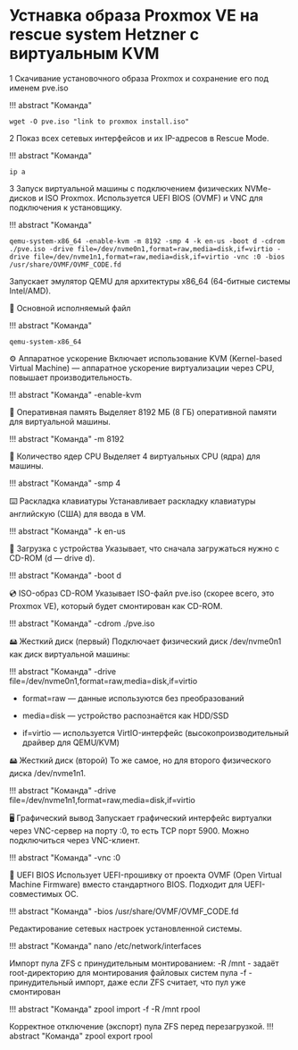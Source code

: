 # Устнавка образа Proxmox VE на rescue system Hetzner с виртуальным KVM

1 Скачивание установочного образа Proxmox и сохранение его под именем pve.iso

!!! abstract "Команда"

    wget -O pve.iso "link to proxmox install.iso"


2 Показ всех сетевых интерфейсов и их IP-адресов в Rescue Mode.

!!! abstract "Команда"

    ip a

3 Запуск виртуальной машины с подключением физических NVMe-дисков и ISO Proxmox.
Используется UEFI BIOS (OVMF) и VNC для подключения к установщику.

!!! abstract "Команда"

    qemu-system-x86_64 -enable-kvm -m 8192 -smp 4 -k en-us -boot d -cdrom ./pve.iso -drive file=/dev/nvme0n1,format=raw,media=disk,if=virtio -drive file=/dev/nvme1n1,format=raw,media=disk,if=virtio -vnc :0 -bios /usr/share/OVMF/OVMF_CODE.fd 



Запускает эмулятор QEMU для архитектуры x86_64 (64-битные системы Intel/AMD).

🔧 Основной исполняемый файл

!!! abstract "Команда"

    qemu-system-x86_64


⚙️ Аппаратное ускорение
Включает использование KVM (Kernel-based Virtual Machine) — аппаратное ускорение виртуализации через CPU, повышает производительность.

!!! abstract "Команда"
    -enable-kvm


💾 Оперативная память
Выделяет 8192 МБ (8 ГБ) оперативной памяти для виртуальной машины.

!!! abstract "Команда"
    -m 8192


🧠 Количество ядер CPU
Выделяет 4 виртуальных CPU (ядра) для машины.

!!! abstract "Команда"
    -smp 4


⌨️ Раскладка клавиатуры
Устанавливает раскладку клавиатуры английскую (США) для ввода в VM.

!!! abstract "Команда"
    -k en-us


🔄 Загрузка с устройства
Указывает, что сначала загружаться нужно с CD-ROM (d — drive d).

!!! abstract "Команда"
    -boot d

💿 ISO-образ CD-ROM
Указывает ISO-файл pve.iso (скорее всего, это Proxmox VE), который будет смонтирован как CD-ROM.

!!! abstract "Команда"
    -cdrom ./pve.iso


🖴 Жесткий диск (первый)
Подключает физический диск /dev/nvme0n1 как диск виртуальной машины:

!!! abstract "Команда"
    -drive file=/dev/nvme0n1,format=raw,media=disk,if=virtio

* format=raw — данные используются без преобразований

* media=disk — устройство распознаётся как HDD/SSD

* if=virtio — используется VirtIO-интерфейс (высокопроизводительный драйвер для QEMU/KVM)

🖴 Жесткий диск (второй)
То же самое, но для второго физического диска /dev/nvme1n1.

!!! abstract "Команда"
    -drive file=/dev/nvme1n1,format=raw,media=disk,if=virtio


🖥️ Графический вывод
Запускает графический интерфейс виртуалки через VNC-сервер на порту :0, то есть TCP порт 5900. Можно подключиться через VNC-клиент.

!!! abstract "Команда"
    -vnc :0


🧬 UEFI BIOS
Использует UEFI-прошивку от проекта OVMF (Open Virtual Machine Firmware) вместо стандартного BIOS. Подходит для UEFI-совместимых ОС.

!!! abstract "Команда"
    -bios /usr/share/OVMF/OVMF_CODE.fd


Редактирование сетевых настроек установленной системы.

!!! abstract "Команда"
    nano /etc/network/interfaces


Импорт пула ZFS с принудительным монтированием:
  -R /mnt  - задаёт root-директорию для монтирования файловых систем пула
  -f  - принудительный импорт, даже если ZFS считает, что пул уже смонтирован

!!! abstract "Команда"
    zpool import -f -R /mnt rpool

Корректное отключение (экспорт) пула ZFS перед перезагрузкой.
!!! abstract "Команда"
    zpool export rpool
